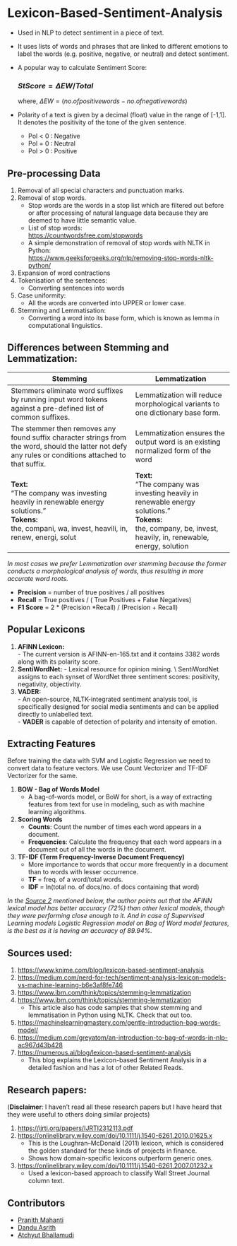# Lexicon-Based-Sentiment-Analysis
- Used in NLP to detect sentiment in a piece of text.
- It uses lists of words and phrases that are linked to different emotions to label the words (e.g. positive, negative, or neutral) and detect sentiment.
- A popular way to calculate Sentiment Score: 
  ### $StScore = \Delta EW / Total$
  where, $\Delta EW = (no. of positive words - no. of negative words)$
			
- Polarity of a text is given by a decimal (float) value in the range of [-1,1]. It denotes the positivity of the tone of the given sentence.
	- Pol < 0 : Negative
	- Pol = 0 : Neutral
	- Pol > 0 : Positive

## Pre-processing Data
1. Removal of all special characters and punctuation marks.
2. Removal of stop words.
	- Stop words are the words in a stop list which are filtered out before or after processing of natural language data because they are deemed to have little semantic value.
	- List of stop words:\
    	https://countwordsfree.com/stopwords 
   	- A simple demonstration of removal of stop words with NLTK in Python:\
   		https://www.geeksforgeeks.org/nlp/removing-stop-words-nltk-python/
3. Expansion of word contractions
4. Tokenisation of the sentences:
	- Converting sentences into words
5. Case uniformity:
	- All the words are converted into UPPER or lower case.
6. Stemming and Lemmatisation:
	- Converting a word into its base form, which is known as lemma in computational linguistics.

## Differences between Stemming and Lemmatization:
	
| **Stemming**                                                                                                                                           | **Lemmatization**                                                                                                                                           |
|--------------------------------------------------------------------------------------------------------------------------------------------------------|-------------------------------------------------------------------------------------------------------------------------------------------------------------|
| Stemmers eliminate word suffixes by running input word tokens against a pre-defined list of common suffixes.                                           | Lemmatization will reduce morphological variants to one dictionary base form.                                                                               |
| The stemmer then removes any found suffix character strings from the word, should the latter not defy any rules or conditions attached to that suffix. | Lemmatization ensures the output word is an existing normalized form of the word                                                                            |
| **Text:**  <br>“The company was investing heavily in renewable energy solutions.” <br>**Tokens:** <br>the, compani, wa, invest, heavili, in, renew, energi, solut  | **Text:** <br>“The company was investing heavily in renewable energy solutions.” <br>**Tokens:** <br>the, company, be, invest, heavily, in, renewable, energy, solution |

*In most cases we prefer Lemmatization over stemming because the former conducts a morphological analysis of words, thus resulting in more accurate word roots.*

- **Precision** = number of true positives / all positives
- **Recall** = True positives / ( True Positives + False Negatives)
- **F1 Score** = 2 * (Precision *Recall) / (Precision + Recall)

## Popular Lexicons
1. **AFINN Lexicon:** \
 		- The current version is AFINN-en-165.txt and it contains 3382 words along with its polarity score.
2. **SentiWordNet:**
 		- Lexical resource for opinion mining. \ SentiWordNet assigns to each synset of WordNet three sentiment scores: positivity, negativity, objectivity.
3. **VADER:** \
 		- An open-source, NLTK-integrated sentiment analysis tool, is specifically designed for social media sentiments and can be applied directly to unlabelled text. \
   		- **VADER** is capable of detection of polarity and intensity of emotion.

## Extracting Features
Before training the data with SVM and Logistic Regression we need to convert data to feature vectors. We use Count Vectorizer and TF-IDF Vectorizer for the same.
1. **BOW - Bag of Words Model**
	- A bag-of-words model, or BoW for short, is a way of extracting features from text for use in modeling, such as with machine learning algorithms.
2. **Scoring Words**
	- **Counts**: Count the number of times each word appears in a document.
	- **Frequencies**: Calculate the frequency that each word appears in a document out of all the words in the document.
3. **TF-IDF (Term Frequency-Inverse Document Frequency)**
	- More importance to words that occur more frequently in a document than to words with lesser occurrence. 
	- **TF** = freq. of a word/total words.
	- **IDF** = ln(total no. of docs/no. of docs containing that word)

*In the [Source 2](https://medium.com/nerd-for-tech/sentiment-analysis-lexicon-models-vs-machine-learning-b6e3af8fe746) mentioned below, the author points out that the AFINN lexical model has better accuracy (72%) than other lexical models, though they were performing close enough to it.
And in case of Supervised Learning models Logistic Regression model on Bag of Word model features, is the best as it is having an accuracy of 89.94%.*


## Sources used:
1. https://www.knime.com/blog/lexicon-based-sentiment-analysis
2. https://medium.com/nerd-for-tech/sentiment-analysis-lexicon-models-vs-machine-learning-b6e3af8fe746
3. https://www.ibm.com/think/topics/stemming-lemmatization
4. https://www.ibm.com/think/topics/stemming-lemmatization
	- This article also has code samples that show stemming and lemmatisation in Python using NLTK. Check that out too.
5. https://machinelearningmastery.com/gentle-introduction-bag-words-model/
6. https://medium.com/greyatom/an-introduction-to-bag-of-words-in-nlp-ac967d43b428
7. https://numerous.ai/blog/lexicon-based-sentiment-analysis
	- This blog explains the Lexicon-based Sentiment Analysis in a detailed fashion and has a lot of other Related Reads.


## Research papers:
(**Disclaimer**: I haven’t read all these research papers but I have heard that they were useful to others doing similar projects)
1. https://ijrti.org/papers/IJRTI2312113.pdf
2. https://onlinelibrary.wiley.com/doi/10.1111/j.1540-6261.2010.01625.x
	- This is the Loughran–McDonald (2011) lexicon, which is considered the golden standard for these kinds of projects in finance. 
	- Shows how domain-specific lexicons outperform generic ones.
3. https://onlinelibrary.wiley.com/doi/10.1111/j.1540-6261.2007.01232.x
	- Used a lexicon-based approach to classify Wall Street Journal column text.


## Contributors
- [Pranith Mahanti](https://github.com/PranithMahanti/)
- [Dandu Asrith](https://github.com/asrith-306/)
- [Atchyut Bhallamudi](https://github.com/atchyutbhallamudi)
